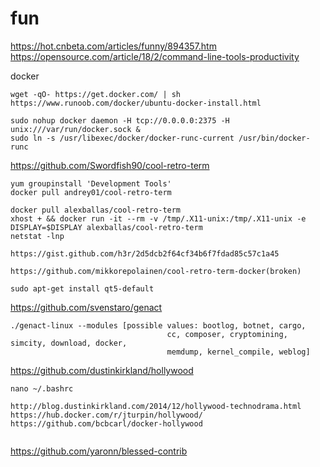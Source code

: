 # fun

https://hot.cnbeta.com/articles/funny/894357.htm
https://opensource.com/article/18/2/command-line-tools-productivity



docker
```
wget -qO- https://get.docker.com/ | sh
https://www.runoob.com/docker/ubuntu-docker-install.html

sudo nohup docker daemon -H tcp://0.0.0.0:2375 -H unix:///var/run/docker.sock &
sudo ln -s /usr/libexec/docker/docker-runc-current /usr/bin/docker-runc
```

https://github.com/Swordfish90/cool-retro-term
```
yum groupinstall 'Development Tools'
docker pull andrey01/cool-retro-term

docker pull alexballas/cool-retro-term
xhost + && docker run -it --rm -v /tmp/.X11-unix:/tmp/.X11-unix -e DISPLAY=$DISPLAY alexballas/cool-retro-term
netstat -lnp

https://gist.github.com/h3r/2d5dcb2f64cf34b6f7fdad85c57c1a45

https://github.com/mikkorepolainen/cool-retro-term-docker(broken)

sudo apt-get install qt5-default
```

https://github.com/svenstaro/genact

```
./genact-linux --modules [possible values: bootlog, botnet, cargo,
                                   cc, composer, cryptomining, simcity, download, docker,
                                   memdump, kernel_compile, weblog]
```

https://github.com/dustinkirkland/hollywood

```
nano ~/.bashrc

http://blog.dustinkirkland.com/2014/12/hollywood-technodrama.html
https://hub.docker.com/r/jturpin/hollywood/
https://github.com/bcbcarl/docker-hollywood


```
https://github.com/yaronn/blessed-contrib

